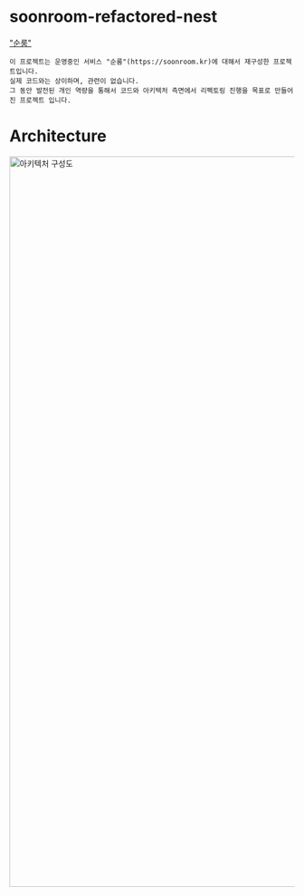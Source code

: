 # soonroom-refactored-nest

["순룸"](https://soonroom.kr)

```
이 프로젝트는 운영중인 서비스 "순룸"(https://soonroom.kr)에 대해서 재구성한 프로젝트입니다.
실제 코드와는 상이하며, 관련이 없습니다.
그 동안 발전된 개인 역량을 통해서 코드와 아키텍처 측면에서 리펙토링 진행을 목표로 만들어진 프로젝트 입니다.
```
# Architecture
<img width="1290" alt="아키텍처 구성도" src="https://github.com/nebulayoon/soonroom-refactored-nest/assets/88534125/370e4651-85f3-41c5-b681-cfc71d808050">
